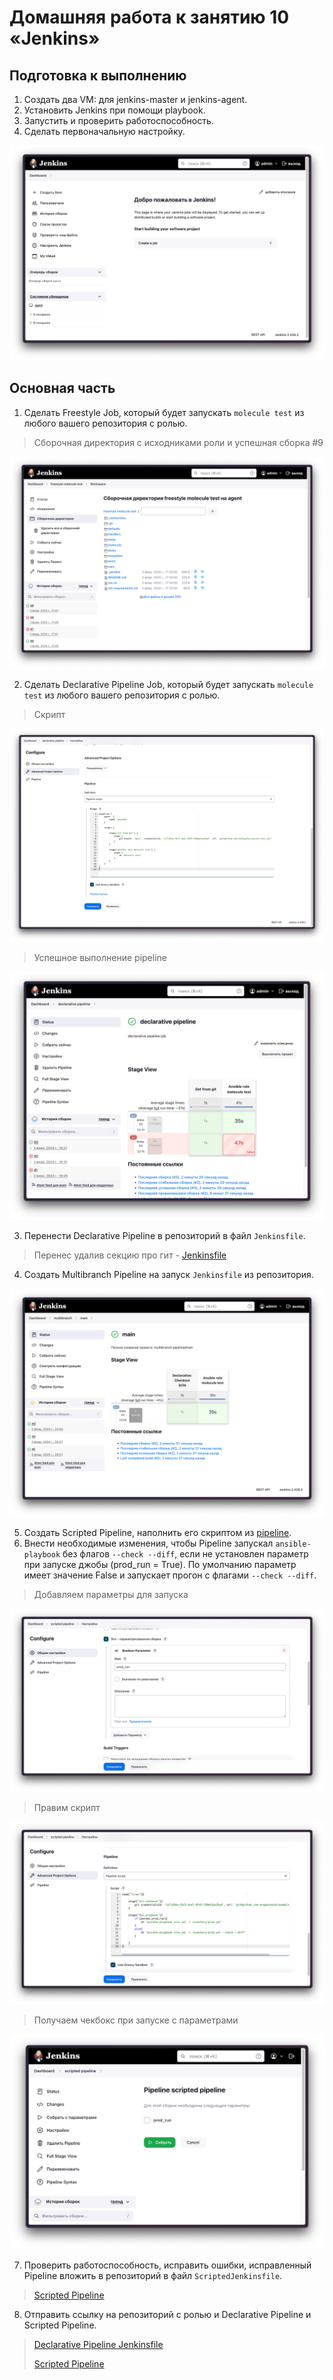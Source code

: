 # Домашняя работа к занятию 10 «Jenkins»

## Подготовка к выполнению

1. Создать два VM: для jenkins-master и jenkins-agent.
2. Установить Jenkins при помощи playbook.
3. Запустить и проверить работоспособность.
4. Сделать первоначальную настройку.

![Настроенный и сдобренный слезами jenkins](./img/installed.png)

## Основная часть

1. Сделать Freestyle Job, который будет запускать `molecule test` из любого вашего репозитория с ролью.

> Сборочная директория с исходниками роли и успешная сборка #9

![Автор задания - человек-молекула](./img/freestyle.png)

2. Сделать Declarative Pipeline Job, который будет запускать `molecule test` из любого вашего репозитория с ролью.

> Скрипт

![](./img/declarative-inline-script.png)

> Успешное выполнение pipeline

![Угадал мелодию с 3х нот](./img/declarative-inline-yes.png)

3. Перенести Declarative Pipeline в репозиторий в файл `Jenkinsfile`.

> Перенес удалив секцию про гит - [Jenkinsfile](https://github.com/zemlyachev/vector-role/blob/main/Jenkinsfile)

4. Создать Multibranch Pipeline на запуск `Jenkinsfile` из репозитория.

![Bored](./img/multibranch-yes.png)

5. Создать Scripted Pipeline, наполнить его скриптом из [pipeline](./pipeline).
6. Внести необходимые изменения, чтобы Pipeline запускал `ansible-playbook` без флагов `--check --diff`, если не установлен параметр при запуске джобы (prod_run = True). По умолчанию параметр имеет значение False и запускает прогон с флагами `--check --diff`.

> Добавляем параметры для запуска

![Паратризимед пипелине](./img/scripted-conf-params.png)

> Правим скрипт

![](./img/scripted-script.png)

> Получаем чекбокс при запуске с параметрами

![Pipeline scripted pipeline](./img/scripted-run-params.png)

7. Проверить работоспособность, исправить ошибки, исправленный Pipeline вложить в репозиторий в файл `ScriptedJenkinsfile`.

> [Scripted Pipeline](./pipeline/ScriptedJenkinsfile)

8. Отправить ссылку на репозиторий с ролью и Declarative Pipeline и Scripted Pipeline.

> [Declarative Pipeline Jenkinsfile](https://github.com/zemlyachev/vector-role/blob/main/Jenkinsfile)
> 
> [Scripted Pipeline](./pipeline/ScriptedJenkinsfile)